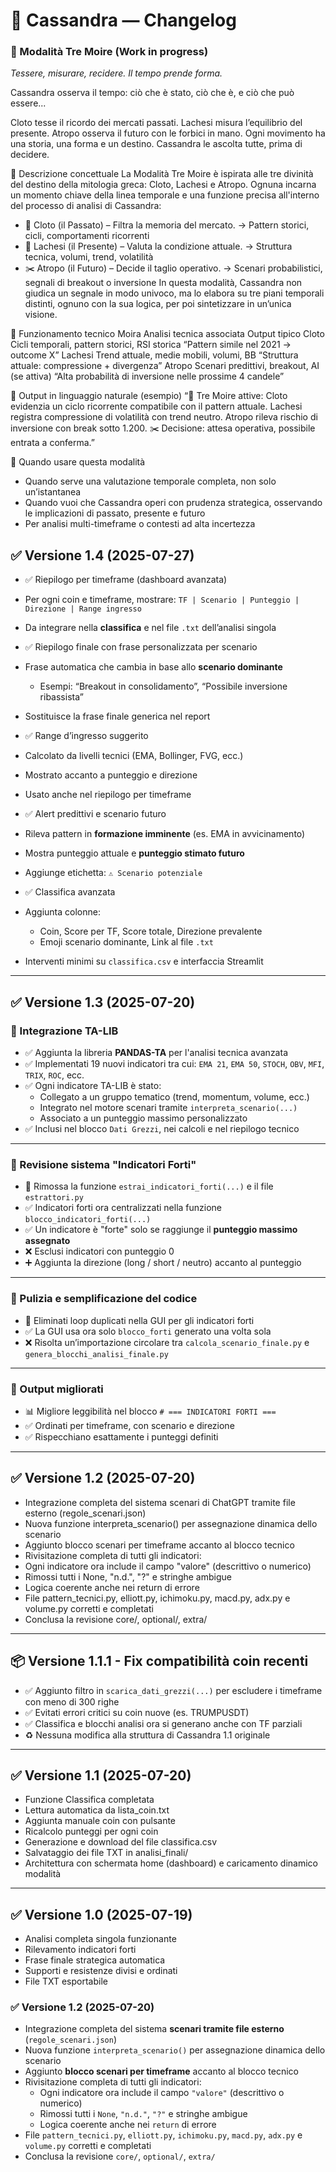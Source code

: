 
# 📘 Cassandra — Changelog

### 🧶 Modalità Tre Moire (Work in progress)

*Tessere, misurare, recidere. Il tempo prende forma.*

Cassandra osserva il tempo: ciò che è stato, ciò che è, e ciò che può essere...

Cloto tesse il ricordo dei mercati passati. Lachesi misura l’equilibrio del presente. Atropo osserva il futuro con le forbici in mano.
Ogni movimento ha una storia, una forma e un destino. Cassandra le ascolta tutte, prima di decidere.

🔮 Descrizione concettuale
La Modalità Tre Moire è ispirata alle tre divinità del destino della mitologia greca: Cloto, Lachesi e Atropo. Ognuna incarna un momento chiave della linea temporale e una funzione precisa all'interno del processo di analisi di Cassandra:
* 🧵 Cloto (il Passato) – Filtra la memoria del mercato. → Pattern storici, cicli, comportamenti ricorrenti
* 📏 Lachesi (il Presente) – Valuta la condizione attuale. → Struttura tecnica, volumi, trend, volatilità
* ✂️ Atropo (il Futuro) – Decide il taglio operativo. → Scenari probabilistici, segnali di breakout o inversione
In questa modalità, Cassandra non giudica un segnale in modo univoco, ma lo elabora su tre piani temporali distinti, ognuno con la sua logica, per poi sintetizzare in un’unica visione.

🧠 Funzionamento tecnico
Moira	Analisi tecnica associata	Output tipico
Cloto	Cicli temporali, pattern storici, RSI storica	“Pattern simile nel 2021 → outcome X”
Lachesi	Trend attuale, medie mobili, volumi, BB	“Struttura attuale: compressione + divergenza”
Atropo	Scenari predittivi, breakout, AI (se attiva)	“Alta probabilità di inversione nelle prossime 4 candele”

💬 Output in linguaggio naturale (esempio)
“🧶 Tre Moire attive: Cloto evidenzia un ciclo ricorrente compatibile con il pattern attuale. Lachesi registra compressione di volatilità con trend neutro. Atropo rileva rischio di inversione con break sotto 1.200. ✂️ Decisione: attesa operativa, possibile entrata a conferma.”

🧷 Quando usare questa modalità
* Quando serve una valutazione temporale completa, non solo un’istantanea
* Quando vuoi che Cassandra operi con prudenza strategica, osservando le implicazioni di passato, presente e futuro
* Per analisi multi-timeframe o contesti ad alta incertezza


## ✅ Versione 1.4 (2025-07-27)

- ✅ Riepilogo per timeframe (dashboard avanzata)
- Per ogni coin e timeframe, mostrare:
  `TF | Scenario | Punteggio | Direzione | Range ingresso`
- Da integrare nella **classifica** e nel file `.txt` dell’analisi singola

- ✅ Riepilogo finale con frase personalizzata per scenario
- Frase automatica che cambia in base allo **scenario dominante**
  - Esempi: “Breakout in consolidamento”, “Possibile inversione ribassista”
- Sostituisce la frase finale generica nel report

- ✅ Range d’ingresso suggerito
- Calcolato da livelli tecnici (EMA, Bollinger, FVG, ecc.)
- Mostrato accanto a punteggio e direzione
- Usato anche nel riepilogo per timeframe

- ✅ Alert predittivi e scenario futuro
- Rileva pattern in **formazione imminente** (es. EMA in avvicinamento)
- Mostra punteggio attuale e **punteggio stimato futuro**
- Aggiunge etichetta: `⚠️ Scenario potenziale`

- ✅ Classifica avanzata
- Aggiunta colonne:
  - Coin, Score per TF, Score totale, Direzione prevalente
  - Emoji scenario dominante, Link al file `.txt`
- Interventi minimi su `classifica.csv` e interfaccia Streamlit

---

## ✅ Versione 1.3 (2025-07-20)

### 🧠 Integrazione TA-LIB

- ✅ Aggiunta la libreria **PANDAS-TA** per l'analisi tecnica avanzata
- ✅ Implementati 19 nuovi indicatori tra cui: `EMA 21`, `EMA 50`, `STOCH`, `OBV`, `MFI`, `TRIX`, `ROC`, ecc.
- ✅ Ogni indicatore TA-LIB è stato:
  - Collegato a un gruppo tematico (trend, momentum, volume, ecc.)
  - Integrato nel motore scenari tramite `interpreta_scenario(...)`
  - Associato a un punteggio massimo personalizzato
- ✅ Inclusi nel blocco `Dati Grezzi`, nei calcoli e nel riepilogo tecnico

---

### 🌟 Revisione sistema "Indicatori Forti"

- 🔁 Rimossa la funzione `estrai_indicatori_forti(...)` e il file `estrattori.py`
- ✅ Indicatori forti ora centralizzati nella funzione `blocco_indicatori_forti(...)`
- ✅ Un indicatore è "forte" solo se raggiunge il **punteggio massimo assegnato**
- ❌ Esclusi indicatori con punteggio 0
- ➕ Aggiunta la direzione (long / short / neutro) accanto al punteggio

---

### 🧹 Pulizia e semplificazione del codice

- 🔁 Eliminati loop duplicati nella GUI per gli indicatori forti
- ✅ La GUI usa ora solo `blocco_forti` generato una volta sola
- ❌ Risolta un’importazione circolare tra `calcola_scenario_finale.py` e `genera_blocchi_analisi_finale.py`

---

### 📁 Output migliorati

- 📊 Migliore leggibilità nel blocco `# === INDICATORI FORTI ===`
- ✅ Ordinati per timeframe, con scenario e direzione
- ✅ Rispecchiano esattamente i punteggi definiti

---

## ✅ Versione 1.2 (2025-07-20)
- Integrazione completa del sistema scenari di ChatGPT tramite file esterno (regole_scenari.json)
- Nuova funzione interpreta_scenario() per assegnazione dinamica dello scenario
- Aggiunto blocco scenari per timeframe accanto al blocco tecnico
- Rivisitazione completa di tutti gli indicatori:
- Ogni indicatore ora include il campo "valore" (descrittivo o numerico)
- Rimossi tutti i None, "n.d.", "?" e stringhe ambigue
- Logica coerente anche nei return di errore
- File pattern_tecnici.py, elliott.py, ichimoku.py, macd.py, adx.py e volume.py corretti e completati
- Conclusa la revisione core/, optional/, extra/

---

## 📦 Versione 1.1.1 - Fix compatibilità coin recenti

- ✅ Aggiunto filtro in `scarica_dati_grezzi(...)` per escludere i timeframe con meno di 300 righe
- ✅ Evitati errori critici su coin nuove (es. TRUMPUSDT)
- ✅ Classifica e blocchi analisi ora si generano anche con TF parziali
- ♻️ Nessuna modifica alla struttura di Cassandra 1.1 originale

---

## ✅ Versione 1.1 (2025-07-20)
- Funzione Classifica completata
- Lettura automatica da lista_coin.txt
- Aggiunta manuale coin con pulsante
- Ricalcolo punteggi per ogni coin
- Generazione e download del file classifica.csv
- Salvataggio dei file TXT in analisi_finali/
- Architettura con schermata home (dashboard) e caricamento dinamico modalità

---

## ✅ Versione 1.0 (2025-07-19)
- Analisi completa singola funzionante
- Rilevamento indicatori forti
- Frase finale strategica automatica
- Supporti e resistenze divisi e ordinati
- File TXT esportabile

### ✅ Versione 1.2 (2025-07-20)

- Integrazione completa del sistema **scenari tramite file esterno** (`regole_scenari.json`)
- Nuova funzione `interpreta_scenario()` per assegnazione dinamica dello scenario
- Aggiunto **blocco scenari per timeframe** accanto al blocco tecnico
- Rivisitazione completa di tutti gli indicatori:
  - Ogni indicatore ora include il campo `"valore"` (descrittivo o numerico)
  - Rimossi tutti i `None`, `"n.d."`, `"?"` e stringhe ambigue
  - Logica coerente anche nei `return` di errore
- File `pattern_tecnici.py`, `elliott.py`, `ichimoku.py`, `macd.py`, `adx.py` e `volume.py` corretti e completati
- Conclusa la revisione `core/`, `optional/`, `extra/`
